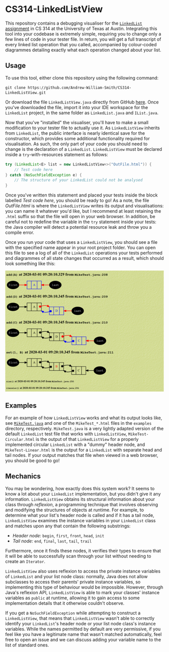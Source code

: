 # CS314-LinkedListView

This repository contains a debugging visualiser for the [`LinkedList` assignment](https://www.cs.utexas.edu/~scottm/cs314/Assignments/A5_LinkedLists.html) in CS 314 at the University of Texas at Austin.
Integrating this tool into your codebase is extremely simple, requiring you to change only a few lines of code in your tester file.
In return, you will get a full transcript of every linked list operation that you called, accompanied by colour-coded diagrammes detailing exactly what each operation changed about your list.

## Usage
To use this tool, either clone this repository using the following command:
```
git clone https://github.com/Andrew-William-Smith/CS314-LinkedListView.git
```
Or download the file `LinkedListView.java` directly from GitHub [here](https://raw.githubusercontent.com/Andrew-William-Smith/CS314-LinkedListView/master/LinkedListView.java).
Once you've downloaded the file, import it into your IDE workspace for the `LinkedList` project, in the same folder as `LinkedList.java` and `IList.java`.

Now that you've "installed" the visualiser, you'll have to make a small modification to your tester file to actually use it.
As `LinkedListView` inherits from `LinkedList`, the public interface is nearly identical save for the constructor, which provides some additional functionality required for visualisation.
As such, the only part of your code you should need to change is the declaration of a `LinkedList`.
`LinkedListView` must be declared inside a `try`-with-resources statement as follows:
```java
try (LinkedList<E> list = new LinkedListView<>("OutFile.html")) {
    // Test code here
} catch (NoSuchFieldException e) {
    // The structure of your LinkedList could not be analysed
}
```
Once you've written this statement and placed your tests inside the block labelled *Test code here*, you should be ready to go!
As a note, the file *OutFile.html* is where the `LinkedListView` writes its output and visualisations: you can name it whatever you'd like, but I recommend at least retaining the `.html` suffix so that the file will open in your web browser.
In addition, be careful not to redefine the variable in the `try` statement inside your tests: the Java compiler will detect a potential resource leak and throw you a compile error.

Once you run your code that uses a `LinkedListView`, you should see a file with the specified name appear in your root project folder.
You can open this file to see a log of all of the `LinkedList` operations your tests performed and diagrammes of all state changes that occurred as a result, which should look something like this:

![](https://raw.githubusercontent.com/Andrew-William-Smith/CS314-LinkedListView/master/examples/output-screenshot.png)

## Examples
For an example of how `LinkedListView` works and what its output looks like, see [`MikeTest.java`](https://raw.githubusercontent.com/Andrew-William-Smith/CS314-LinkedListView/master/examples/MikeTest.java) and one of the `MikeTest_*.html` files in the `examples` directory, respectively.
`MikeTest.java` is a very lightly adapted version of the default `LinkedList` test file that works with `LinkedListView`, `MikeTest-Circular.html` is the output of that `LinkedListView` for a properly implemented circular `LinkedList` with a "dummy" header node, and `MikeTest-Linear.html` is the output for a `LinkedList` with separate head and tail nodes.
If your output matches that file when viewed in a web browser, you should be good to go!

## Mechanics
You may be wondering, how exactly does this system work?  It seems to know a lot about your `LinkedList` implementation, but you didn't give it any information.
`LinkedListView` obtains its structural information about your class through *reflexion*, a programming technique that involves observing and modifying the structures of objects at runtime.
For example, to determine what your list's header node is called and if it has a tail node, `LinkedListView` examines the instance variables in your `LinkedList` class and matches upon any that contain the following substrings:

- *Header node:* `begin`, `first`, `front`, `head`, `init`
- *Tail node:* `end`, `final`, `last`, `tail`, `trail`

Furthermore, once it finds these nodes, it verifies their types to ensure that it will be able to successfully scan through your list without needing to create an `Iterator`.

`LinkedListView` also uses reflexion to access the private instance variables of `LinkedList` and your list node class: normally, Java does not allow subclasses to access their parents' private instance variables, so implementing this type of behaviour would be impossible.
However, through Java's reflexion API, `LinkedListView` is able to mark your classes' instance variables as `public` at runtime, allowing it to gain access to some implementation details that it otherwise couldn't observe.

If you get a `NoSuchFieldException` while attempting to construct a `LinkedListView`, that means that `LinkedListView` wasn't able to correctly identify your `LinkedList`'s header node or your list node class's instance variables.
While the names permitted by default are very permissive, if you feel like you have a legitimate name that wasn't matched automatically, feel free to open an issue and we can discuss adding your variable name to the list of standard ones.
